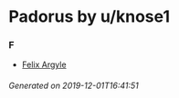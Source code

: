 # Padorus by u/knose1

### F
* [Felix Argyle](https://github.com/shadow578/Padoru-Padoru/blob/master/table-of-contents/characters/FelixArgyle.md)

###### Generated on 2019-12-01T16:41:51
